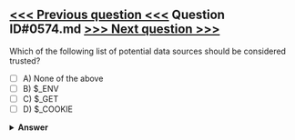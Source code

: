 [<<< Previous question <<<](0573.md)   Question ID#0574.md   [>>> Next question >>>](0575.md)
---

Which of the following list of potential data sources should be considered trusted?




- [ ] A) None of the above
- [ ] B) $_ENV
- [ ] C) $_GET
- [ ] D) $_COOKIE

<details><summary><b>Answer</b></summary>
<p>
  Answer: <strong>A</strong>
</p>
</details>
